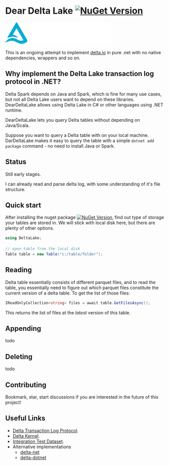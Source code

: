 # Dear Delta Lake [![NuGet Version](https://img.shields.io/nuget/vpre/DearDeltaLake?style=flat-square)](https://www.nuget.org/packages/DearDeltaLake)


![](logo.svg)

This is an ongoing attempt to implement [delta.io](https://delta.io/) in pure .net with no native dependencies, wrappers and so on.

## Why implement the Delta Lake transaction log protocol in .NET?

Delta Spark depends on Java and Spark, which is fine for many use cases, but not all Delta Lake users want to depend on these libraries. DearDeltaLake allows using Delta Lake in C# or other languages using .NET runtime.

DearDeltaLake lets you query Delta tables without depending on Java/Scala.

Suppose you want to query a Delta table with on your local machine. DarDeltaLake makes it easy to query the table with a simple `dotnet add package` command - no need to install Java or Spark.

## Status

Still early stages.

I can already read and parse delta log, with some understanding of it's file structure.

## Quick start

After installing the nuget package [![NuGet Version](https://img.shields.io/nuget/vpre/DearDeltaLake?style=flat-square)](https://www.nuget.org/packages/DearDeltaLake), find out type of storage your tables are stored in. We will stick with local disk here, but there are plenty of other options.

```csharp
using DeltaLake;

// open table from the local disk
Table table = new Table("c:/table/folder");
```

## Reading

Delta table essentially consists of different parquet files, and to read the table, you essentially need to figure out which parquet files constitute the current version of a delta table. To get the list of those files:

```csharp
IReadOnlyCollection<string> files = await table.GetFilesAsync();
```

This returns the list of files at the *latest* version of this table.

## Appending

todo

## Deleting

todo

## Contributing

Bookmark, star, start discussions if you are interested in the future of this project!

## Useful Links

- [Delta Transaction Log Protocol](https://github.com/delta-io/delta/blob/master/PROTOCOL.md).
- [Delta Kernel](https://docs.delta.io/latest/delta-kernel.html).
- [Integration Test Dataset](https://github.com/delta-io/delta-rs/tree/main/crates/test/tests/data).
- Alternative implementations
  - [delta-net](https://github.com/johnsusi/delta-net)
  - [delta-dotnet](https://github.com/delta-incubator/delta-dotnet)
